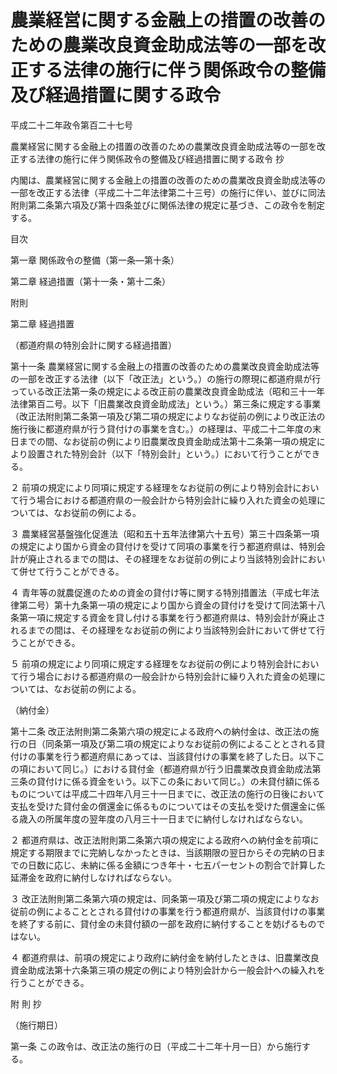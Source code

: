 # 農業経営に関する金融上の措置の改善のための農業改良資金助成法等の一部を改正する法律の施行に伴う関係政令の整備及び経過措置に関する政令

平成二十二年政令第百二十七号

農業経営に関する金融上の措置の改善のための農業改良資金助成法等の一部を改正する法律の施行に伴う関係政令の整備及び経過措置に関する政令 抄

内閣は、農業経営に関する金融上の措置の改善のための農業改良資金助成法等の一部を改正する法律（平成二十二年法律第二十三号）の施行に伴い、並びに同法附則第二条第六項及び第十四条並びに関係法律の規定に基づき、この政令を制定する。

目次

第一章 関係政令の整備（第一条―第十条）

第二章 経過措置（第十一条・第十二条）

附則

第二章 経過措置

（都道府県の特別会計に関する経過措置）

第十一条 農業経営に関する金融上の措置の改善のための農業改良資金助成法等の一部を改正する法律（以下「改正法」という。）の施行の際現に都道府県が行っている改正法第一条の規定による改正前の農業改良資金助成法（昭和三十一年法律第百二号。以下「旧農業改良資金助成法」という。）第三条に規定する事業（改正法附則第二条第一項及び第二項の規定によりなお従前の例により改正法の施行後に都道府県が行う貸付けの事業を含む。）の経理は、平成二十二年度の末日までの間、なお従前の例により旧農業改良資金助成法第十二条第一項の規定により設置された特別会計（以下「特別会計」という。）において行うことができる。

２ 前項の規定により同項に規定する経理をなお従前の例により特別会計において行う場合における都道府県の一般会計から特別会計に繰り入れた資金の処理については、なお従前の例による。

３ 農業経営基盤強化促進法（昭和五十五年法律第六十五号）第三十四条第一項の規定により国から資金の貸付けを受けて同項の事業を行う都道府県は、特別会計が廃止されるまでの間は、その経理をなお従前の例により当該特別会計において併せて行うことができる。

４ 青年等の就農促進のための資金の貸付け等に関する特別措置法（平成七年法律第二号）第十九条第一項の規定により国から資金の貸付けを受けて同法第十八条第一項に規定する資金を貸し付ける事業を行う都道府県は、特別会計が廃止されるまでの間は、その経理をなお従前の例により当該特別会計において併せて行うことができる。

５ 前項の規定により同項に規定する経理をなお従前の例により特別会計において行う場合における都道府県の一般会計から特別会計に繰り入れた資金の処理については、なお従前の例による。

（納付金）

第十二条 改正法附則第二条第六項の規定による政府への納付金は、改正法の施行の日（同条第一項及び第二項の規定によりなお従前の例によることとされる貸付けの事業を行う都道府県にあっては、当該貸付けの事業を終了した日。以下この項において同じ。）における貸付金（都道府県が行う旧農業改良資金助成法第三条の貸付けに係る資金をいう。以下この条において同じ。）の未貸付額に係るものについては平成二十四年八月三十一日までに、改正法の施行の日後において支払を受けた貸付金の償還金に係るものについてはその支払を受けた償還金に係る歳入の所属年度の翌年度の八月三十一日までに納付しなければならない。

２ 都道府県は、改正法附則第二条第六項の規定による政府への納付金を前項に規定する期限までに完納しなかったときは、当該期限の翌日からその完納の日までの日数に応じ、未納に係る金額につき年十・七五パーセントの割合で計算した延滞金を政府に納付しなければならない。

３ 改正法附則第二条第六項の規定は、同条第一項及び第二項の規定によりなお従前の例によることとされる貸付けの事業を行う都道府県が、当該貸付けの事業を終了する前に、貸付金の未貸付額の一部を政府に納付することを妨げるものではない。

４ 都道府県は、前項の規定により政府に納付金を納付したときは、旧農業改良資金助成法第十六条第三項の規定の例により特別会計から一般会計への繰入れを行うことができる。

附 則 抄

（施行期日）

第一条 この政令は、改正法の施行の日（平成二十二年十月一日）から施行する。
